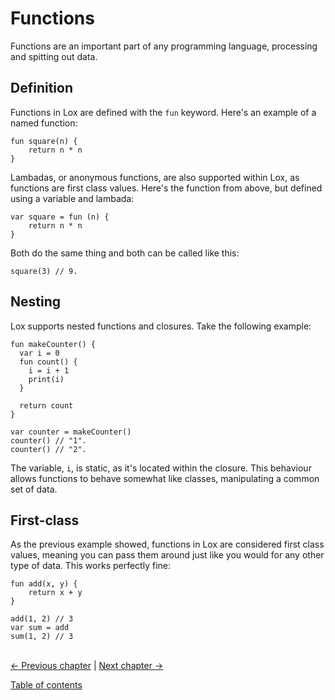 # Functions
Functions are an important part of any programming language, processing and spitting out data.

## Definition
Functions in Lox are defined with the `fun` keyword. Here's an example of a named function:
```
fun square(n) {
    return n * n
}
```

Lambadas, or anonymous functions, are also supported within Lox, as functions are first class values. Here's the function from 
above, but defined using a variable and lambada:
```
var square = fun (n) {
    return n * n
}
```

Both do the same thing and both can be called like this:
```
square(3) // 9.
```

## Nesting
Lox supports nested functions and closures. Take the following example:
```
fun makeCounter() {
  var i = 0
  fun count() {
    i = i + 1
    print(i)
  }

  return count
}

var counter = makeCounter()
counter() // "1".
counter() // "2".
```
The variable, `i`, is static, as it's located within the closure. This behaviour allows functions to behave somewhat like 
classes, manipulating a common set of data.

## First-class
As the previous example showed, functions in Lox are considered first class values, meaning you can pass them around just like 
you would for any other type of data. This works perfectly fine:
```
fun add(x, y) {
    return x + y
}

add(1, 2) // 3
var sum = add
sum(1, 2) // 3
```

\
[<- Previous chapter](./05-arrays.md) | [Next chapter ->](./07-classes.md)

[Table of contents](./00-contents.md)
